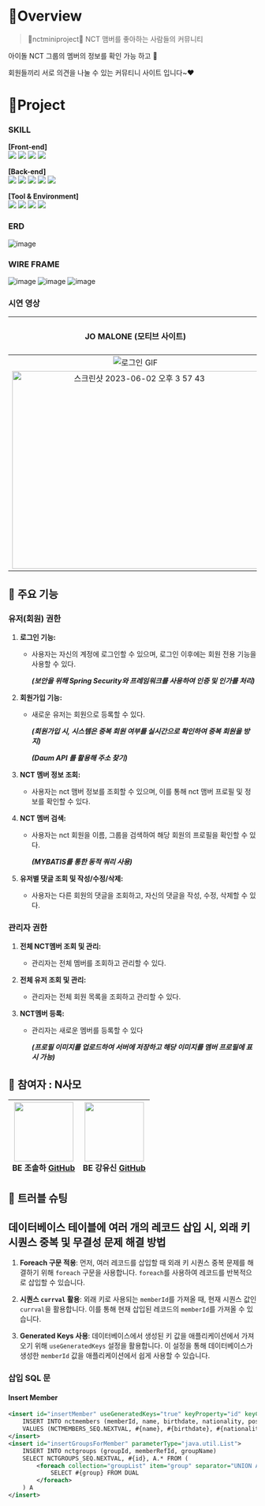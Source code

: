 
#  🍳Overview

> 💚nctminiproject💚 NCT 맴버를 좋아하는 사람들의 커뮤니티

아이돌 NCT 그룹의 멤버의 정보를 확인 가능 하고 👀

회원들끼리 서로 의견을 나눌 수 있는 커뮤티니 사이트 입니다~❤

#  🚩Project

### SKILL
**[Front-end]**  
<img src="https://img.shields.io/badge/javascript-F7DF1E?style=for-the-badge&logo=javascript&logoColor=black"> <img src="https://img.shields.io/badge/bootstrap-7952B3?style=for-the-badge&logo=bootstrap&logoColor=white">
<img src="https://img.shields.io/badge/css-1572B6?style=for-the-badge&logo=css3&logoColor=white"> <img src="https://img.shields.io/badge/HTML5-E34F26?style=for-the-badge&logo=html5&logoColor=white" /> 

**[Back-end]**   
<img src="https://img.shields.io/badge/java-007396?style=for-the-badge&logo=java&logoColor=white"> <img src="https://img.shields.io/badge/oracle-F80000?style=for-the-badge&logo=oracle&logoColor=white"> <img src="https://img.shields.io/badge/spring-6DB33F?style=for-the-badge&logo=spring&logoColor=white"> 
<img src="https://img.shields.io/badge/apache tomcat-F8DC75?style=for-the-badge&logo=apachetomcat&logoColor=white"> <img src="https://img.shields.io/badge/MyBatis-%232BA9E1.svg?style=for-the-badge&logoColor=white" /> 

**[Tool & Environment]**  
<img src="https://img.shields.io/badge/github-181717?style=for-the-badge&logo=github&logoColor=white"> <img src="https://img.shields.io/badge/eclipse ide-2C2255?style=for-the-badge&logo=eclipse ide&logoColor=white"> <img src="https://img.shields.io/badge/figma-F24E1E?style=for-the-badge&logo=figma&logoColor=white"> <img src="https://img.shields.io/badge/Postman-FF6C37?style=for-the-badge&logo=postman&logoColor=white" />

### ERD
![image](https://github.com/simidot/nctminiproject/assets/74632395/873f2013-46bb-42d4-809b-f65e0355cbe8)


### WIRE FRAME
![image](https://github.com/simidot/nctminiproject/assets/114278754/806cf5d0-b14e-47bc-96bd-64e00adb88f5)
![image](https://github.com/simidot/nctminiproject/assets/114278754/d9302fe2-c899-4055-8f0c-1d96dac8d6fb)
![image](https://github.com/simidot/nctminiproject/assets/114278754/078e685d-b0c2-4dee-bcb7-00fe2c6c8527)




### 시연 영상 

| JO MALONE (모티브 사이트) | JO MALTWO(제작한 사이트) |
| :--------: | :--------: |
| ![로그인 GIF](https://github.com/simidot/nctminiproject/assets/114278754/480eb52c-f311-4422-b51e-f4524ba093e2)
 |<img width="500" height="400" alt="스크린샷 2023-06-02 오후 3 57 43" src="https://github.com/josolha/shoppingMall/assets/74632395/d0442b94-1bae-4df2-9bc9-d0a6da859bbc">|

## 📍 주요 기능
### 유저(회원) 권한

1. **로그인 기능:**
   - 사용자는 자신의 계정에 로그인할 수 있으며, 로그인 이후에는 회원 전용 기능을 사용할 수 있다.

     **_(보안을 위해 Spring Security와 프레임워크를 사용하여 인증 및 인가를 처리)_**

2. **회원가입 기능:**
    - 새로운 유저는 회원으로 등록할 수 있다.

      **_(회원가입 시, 시스템은 중복 회원 여부를 실시간으로 확인하여 중복 회원을 방지)_**

      **_(Daum API 를 활용해 주소 찾기)_**

3. **NCT 멤버 정보 조회:**
    - 사용자는 nct 맴버 정보를 조회할 수 있으며, 이를 통해 nct 맴버 프로필 및 정보를 확인할 수 있다.

4. **NCT 멤버 검색:**
    - 사용자는 nct 회원을 이름, 그룹을 검색하여 해당 회원의 프로필을 확인할 수 있다.

      **_(MYBATIS를 통한 동적 쿼리 사용)_**

5. **유저별 댓글 조회 및 작성/수정/삭제:**
    - 사용자는 다른 회원의 댓글을 조회하고, 자신의 댓글을 작성, 수정, 삭제할 수 있다.



### 관리자 권한

1. **전체 NCT멤버 조회 및 관리:**
    - 관리자는 전체 멤버를 조회하고 관리할 수 있다.

2. **전체 유저 조회 및 관리:**
    - 관리자는 전체 회원 목록을 조회하고 관리할 수 있다.

3. **NCT멤버 등록:**
    - 관리자는 새로운 멤버를 등록할 수 있다

      **_(프로필 이미지를 업로드하여 서버에 저장하고 해당 이미지를 멤버 프로필에 표시 가능)_**



## 🚀 참여자 : N사모  

|<img src="https://github.com/simidot/nctminiproject/assets/74632395/ecf8bf55-0b4c-475b-a1b8-01dca131271b" width="120"/><br/>BE 조솔하 <a href="https://github.com/josolha">GitHub</a>|<img src="https://github.com/simidot/nctminiproject/assets/74632395/3a286d21-fc6a-4de6-9028-03e14de66a5a" width="120"/><br/>BE 강유신 <a href="https://github.com/simidot">GitHub</a>|
|:---:|:---:|


## 💊 트러블 슈팅
## 데이터베이스 테이블에 여러 개의 레코드 삽입 시, 외래 키 시퀀스 중복 및 무결성 문제 해결 방법

1. **Foreach 구문 적용**: 먼저, 여러 레코드를 삽입할 때 외래 키 시퀀스 중복 문제를 해결하기 위해 `foreach` 구문을 사용합니다. `foreach`를 사용하여 레코드를 반복적으로 삽입할 수 있습니다.

2. **시퀀스 `currval` 활용**: 외래 키로 사용되는 `memberId`를 가져올 때, 현재 시퀀스 값인 `currval`을 활용합니다. 이를 통해 현재 삽입된 레코드의 `memberId`를 가져올 수 있습니다.

3. **Generated Keys 사용**: 데이터베이스에서 생성된 키 값을 애플리케이션에서 가져오기 위해 `useGeneratedKeys` 설정을 활용합니다. 이 설정을 통해 데이터베이스가 생성한 `memberId` 값을 애플리케이션에서 쉽게 사용할 수 있습니다.

### 삽입 SQL 문

#### Insert Member

```xml
<insert id="insertMember" useGeneratedKeys="true" keyProperty="id" keyColumn="memberId">
    INSERT INTO nctmembers (memberId, name, birthdate, nationality, position, mbti, image, regdate)
    VALUES (NCTMEMBERS_SEQ.NEXTVAL, #{name}, #{birthdate}, #{nationality}, #{position}, #{mbti}, #{image}, SYSDATE)
</insert>
<insert id="insertGroupsForMember" parameterType="java.util.List">
    INSERT INTO nctgroups (groupId, memberRefId, groupName)
    SELECT NCTGROUPS_SEQ.NEXTVAL, #{id}, A.* FROM (
        <foreach collection="groupList" item="group" separator="UNION ALL">
            SELECT #{group} FROM DUAL
        </foreach>
    ) A
</insert>
